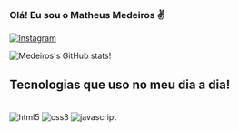 ### Olá! Eu sou o Matheus Medeiros ✌️
[![Instagram](https://img.shields.io/badge/Instagram-E4405F?style=for-the-badge&logo=instagram&logoColor=white)]()

![Medeiros's GitHub stats](https://github-readme-stats.vercel.app/api?username=MatheusMedeiros22&show_icons=true&theme=radical)!

## Tecnologias que uso no meu dia a dia!

<div style="display": inline_block><br/>
  <img align="center" alt="html5" src="https://img.shields.io/badge/HTML5-E34F26?style=for-the-badge&logo=html5&logoColor=white">
  <img align="center" alt="css3" src="https://img.shields.io/badge/CSS3-1572B6?style=for-the-badge&logo=css3&logoColor=white">
  <img align="center" alt="javascript" src="https://img.shields.io/badge/JavaScript-F7DF1E?style=for-the-badge&logo=javascript&logoColor=black">
     
</div>


